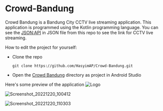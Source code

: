 # Crowd-Bandung

Crowd Bandung is a Bandung City CCTV live streaming application. 
This application is programmed using the Kotlin programming language.
You can see the [JSON:API](https://github.com/HasyimAP/Crowd-Bandung/tree/main/json%20file) in JSON file from this repo to see the link for CCTV live streaming.

How to edit the project for yourself:
- Clone the repo

  `git clone https://github.com/HasyimAP/Crowd-Bandung.git`
  
- Open the [Crowd Bandung](https://github.com/HasyimAP/Crowd-Bandung/tree/main/CrowdBandung) directory as project in Android Studio

Here's some preview of the application 
![Logo](https://user-images.githubusercontent.com/98267868/212525897-97ccbc12-0576-4635-9ab6-d19f6b0a6269.png)

![Screenshot_20221220_100412](https://user-images.githubusercontent.com/98267868/212525821-6121b573-fcad-485f-8886-556d265e65cc.png)

![Screenshot_20221220_110303](https://user-images.githubusercontent.com/98267868/212525862-fc759c99-4b53-43c8-ab2e-8a45a5bdb4fa.png)
